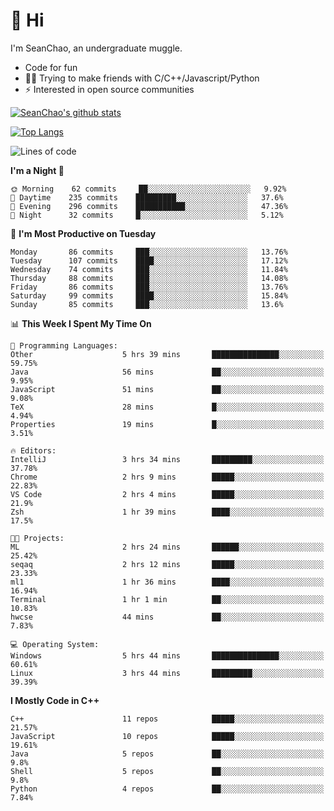 # 👋 Hi
I'm SeanChao, an undergraduate muggle.

- Code for fun
- 👨‍💻 Trying to make friends with C/C++/Javascript/Python
- ⚡ Interested in open source communities

[![SeanChao's github stats](https://i-github-readme-stats.vercel.app/api?username=seanchao&show_icons=true)](https://github.com/anuraghazra/github-readme-stats)

[![Top Langs](https://i-github-readme-stats.vercel.app/api/top-langs/?username=seanchao&layout=compact)](https://github.com/anuraghazra/github-readme-stats)

<!--START_SECTION:waka-->
![Lines of code](https://img.shields.io/badge/From%20Hello%20World%20I%27ve%20Written-1.9%20million%20lines%20of%20code-blue)

**I'm a Night 🦉** 

```text
🌞 Morning    62 commits     ██░░░░░░░░░░░░░░░░░░░░░░░   9.92% 
🌆 Daytime    235 commits    █████████░░░░░░░░░░░░░░░░   37.6% 
🌃 Evening    296 commits    ███████████░░░░░░░░░░░░░░   47.36% 
🌙 Night      32 commits     █░░░░░░░░░░░░░░░░░░░░░░░░   5.12%

```
📅 **I'm Most Productive on Tuesday** 

```text
Monday       86 commits     ███░░░░░░░░░░░░░░░░░░░░░░   13.76% 
Tuesday      107 commits    ████░░░░░░░░░░░░░░░░░░░░░   17.12% 
Wednesday    74 commits     ███░░░░░░░░░░░░░░░░░░░░░░   11.84% 
Thursday     88 commits     ███░░░░░░░░░░░░░░░░░░░░░░   14.08% 
Friday       86 commits     ███░░░░░░░░░░░░░░░░░░░░░░   13.76% 
Saturday     99 commits     ████░░░░░░░░░░░░░░░░░░░░░   15.84% 
Sunday       85 commits     ███░░░░░░░░░░░░░░░░░░░░░░   13.6%

```


📊 **This Week I Spent My Time On** 

```text
💬 Programming Languages: 
Other                    5 hrs 39 mins       ███████████████░░░░░░░░░░   59.75% 
Java                     56 mins             ██░░░░░░░░░░░░░░░░░░░░░░░   9.95% 
JavaScript               51 mins             ██░░░░░░░░░░░░░░░░░░░░░░░   9.08% 
TeX                      28 mins             █░░░░░░░░░░░░░░░░░░░░░░░░   4.94% 
Properties               19 mins             █░░░░░░░░░░░░░░░░░░░░░░░░   3.51%

🔥 Editors: 
IntelliJ                 3 hrs 34 mins       █████████░░░░░░░░░░░░░░░░   37.78% 
Chrome                   2 hrs 9 mins        █████░░░░░░░░░░░░░░░░░░░░   22.83% 
VS Code                  2 hrs 4 mins        █████░░░░░░░░░░░░░░░░░░░░   21.9% 
Zsh                      1 hr 39 mins        ████░░░░░░░░░░░░░░░░░░░░░   17.5%

🐱‍💻 Projects: 
ML                       2 hrs 24 mins       ██████░░░░░░░░░░░░░░░░░░░   25.42% 
seqaq                    2 hrs 12 mins       █████░░░░░░░░░░░░░░░░░░░░   23.33% 
ml1                      1 hr 36 mins        ████░░░░░░░░░░░░░░░░░░░░░   16.94% 
Terminal                 1 hr 1 min          ██░░░░░░░░░░░░░░░░░░░░░░░   10.83% 
hwcse                    44 mins             ██░░░░░░░░░░░░░░░░░░░░░░░   7.83%

💻 Operating System: 
Windows                  5 hrs 44 mins       ███████████████░░░░░░░░░░   60.61% 
Linux                    3 hrs 44 mins       █████████░░░░░░░░░░░░░░░░   39.39%

```

**I Mostly Code in C++** 

```text
C++                      11 repos            █████░░░░░░░░░░░░░░░░░░░░   21.57% 
JavaScript               10 repos            █████░░░░░░░░░░░░░░░░░░░░   19.61% 
Java                     5 repos             ██░░░░░░░░░░░░░░░░░░░░░░░   9.8% 
Shell                    5 repos             ██░░░░░░░░░░░░░░░░░░░░░░░   9.8% 
Python                   4 repos             ██░░░░░░░░░░░░░░░░░░░░░░░   7.84%

```



<!--END_SECTION:waka-->
